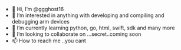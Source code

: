 - 👋 Hi, I’m @ggghost16
- 👀 I’m interested in anything with developing and compiling and debugging arm devices
- 🌱 I’m currently learning python, go, html, swift, sdk and many more
- 💞️ I’m looking to collaborate on ...secret..coming soon
- 📫 How to reach me ..you cant
  

<!---
ggghost16/ggghost16 is a ✨ special ✨ repository because its `README.md` (this file) appears on your GitHub profile.
You can click the Preview link to take a look at your changes.
--->
